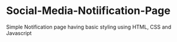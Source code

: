 # Social-Media-Notiification-Page
Simple Notification page having basic styling using HTML, CSS and Javascript
